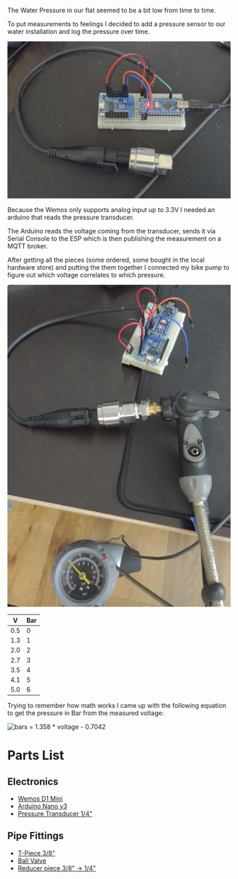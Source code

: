 The Water Pressure in our flat seemed to be a bit low from time to time.

To put measurements to feelings I decided to add a pressure sensor to our water installation and log the pressure over time.

![Setup](pics/sensor.png)

Because the Wemos only supports analog input up to 3.3V I needed an arduino that reads the pressure transducer.

The Arduino reads the voltage coming from the transducer, sends it via Serial Console to the ESP which is then publishing the measurement on a MQTT broker. 


After getting all the pieces (some ordered, some bought in the local hardware store) and putting the them together I connected my bike pump to figure out which voltage correlates to which pressure.

![Callibration](pics/callibration.png)

| V   | Bar |
|-----|-----|
| 0.5 | 0   |
| 1.3 | 1   |
| 2.0 | 2   |
| 2.7 | 3   |
| 3.5 | 4   |
| 4.1 | 5   |
| 5.0 | 6   |

Trying to remember how math works I came up with the following equation to get the pressure in Bar from the measured voltage:

![bars = 1.358 * voltage - 0.7042](https://render.githubusercontent.com/render/math?math=bars%20%3D%201.358%20%2A%20voltage%20-%200.7042)

# Parts List

## Electronics
* [Wemos D1 Mini](https://www.amazon.de/dp/B01N9RXGHY)
* [Arduino Nano v3](https://www.amazon.de/dp/B01MS7DUEM)
* [Pressure Transducer 1/4"](https://www.amazon.de/gp/product/B07GLHFCHR)

## Pipe Fittings
* [T-Piece 3/8"](https://www.db-shop24.de/T-Stueck-mit-Aussen-/Innen-/Innengewinde-Messing-vernickelt-3/8-Zoll)
* [Ball Valve](https://www.db-shop24.de/Minikugelhahn-langer-Griff-Innen-Aussengewinde-G-1-4-PN-15)
* [Reducer piece 3/8" → 1/4"](https://www.db-shop24.de/Doppelnippel-G-3-8-G-1-4-14571)


